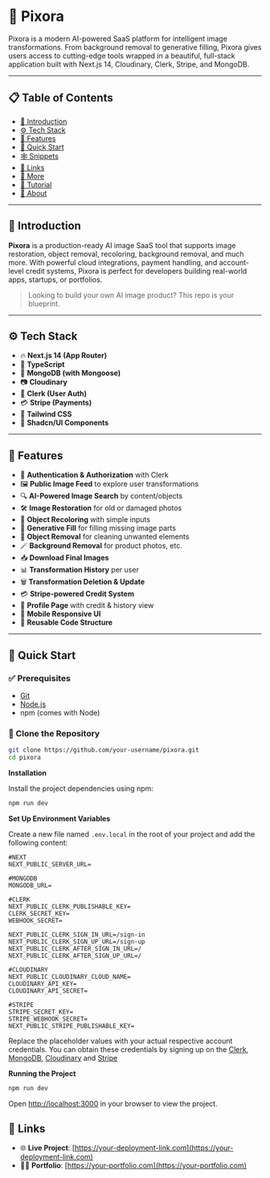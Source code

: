 # 📸 Pixora

Pixora is a modern AI-powered SaaS platform for intelligent image transformations. From background removal to generative filling, Pixora gives users access to cutting-edge tools wrapped in a beautiful, full-stack application built with Next.js 14, Cloudinary, Clerk, Stripe, and MongoDB.

---

## 📋 Table of Contents

- [🤖 Introduction](#-introduction)
- [⚙️ Tech Stack](#️-tech-stack)
- [🔋 Features](#-features)
- [🤸 Quick Start](#-quick-start)
- [🕸️ Snippets](#-snippets)
- [🔗 Links](#-links)
- [🚀 More](#-more)
- [📢 Tutorial](#-tutorial)
- [🧠 About](#-about)

---

## 🤖 Introduction

**Pixora** is a production-ready AI image SaaS tool that supports image restoration, object removal, recoloring, background removal, and much more. With powerful cloud integrations, payment handling, and account-level credit systems, Pixora is perfect for developers building real-world apps, startups, or portfolios.

> Looking to build your own AI image product? This repo is your blueprint.

---

## ⚙️ Tech Stack

- 🔥 **Next.js 14 (App Router)**
- 🧠 **TypeScript**
- 💽 **MongoDB (with Mongoose)**
- 📷 **Cloudinary**
- 🔐 **Clerk (User Auth)**
- 💳 **Stripe (Payments)**
- 🎨 **Tailwind CSS**
- 🧩 **Shadcn/UI Components**

---

## 🔋 Features

- 🔐 **Authentication & Authorization** with Clerk  
- 🖼️ **Public Image Feed** to explore user transformations  
- 🔍 **AI-Powered Image Search** by content/objects  
- 🛠️ **Image Restoration** for old or damaged photos  
- 🎨 **Object Recoloring** with simple inputs  
- 🧠 **Generative Fill** for filling missing image parts  
- 🧽 **Object Removal** for cleaning unwanted elements  
- 🪄 **Background Removal** for product photos, etc.  
- 📥 **Download Final Images**  
- 📊 **Transformation History** per user  
- 🗑️ **Transformation Deletion & Update**  
- 💳 **Stripe-powered Credit System**  
- 👤 **Profile Page** with credit & history view  
- 📱 **Mobile Responsive UI**  
- 🧱 **Reusable Code Structure**  

---

## 🤸 Quick Start

### ✅ Prerequisites

- [Git](https://git-scm.com/)  
- [Node.js](https://nodejs.org/)  
- npm (comes with Node)

### 🚀 Clone the Repository

```bash
git clone https://github.com/your-username/pixora.git
cd pixora
```
**Installation**

Install the project dependencies using npm:

```bash
npm run dev
```

**Set Up Environment Variables**

Create a new file named `.env.local` in the root of your project and add the following content:

```env
#NEXT
NEXT_PUBLIC_SERVER_URL=

#MONGODB
MONGODB_URL=

#CLERK
NEXT_PUBLIC_CLERK_PUBLISHABLE_KEY=
CLERK_SECRET_KEY=
WEBHOOK_SECRET=

NEXT_PUBLIC_CLERK_SIGN_IN_URL=/sign-in
NEXT_PUBLIC_CLERK_SIGN_UP_URL=/sign-up
NEXT_PUBLIC_CLERK_AFTER_SIGN_IN_URL=/
NEXT_PUBLIC_CLERK_AFTER_SIGN_UP_URL=/

#CLOUDINARY
NEXT_PUBLIC_CLOUDINARY_CLOUD_NAME=
CLOUDINARY_API_KEY=
CLOUDINARY_API_SECRET=

#STRIPE
STRIPE_SECRET_KEY=
STRIPE_WEBHOOK_SECRET=
NEXT_PUBLIC_STRIPE_PUBLISHABLE_KEY=
```

Replace the placeholder values with your actual respective account credentials. You can obtain these credentials by signing up on the [Clerk](https://clerk.com/), [MongoDB](https://www.mongodb.com/), [Cloudinary](https://cloudinary.com/) and [Stripe](https://stripe.com)

**Running the Project**

```bash
npm run dev
```

Open [http://localhost:3000](http://localhost:3000) in your browser to view the project.

## 🔗 Links
- 🌐 **Live Project**: [https://your-deployment-link.com](https://your-deployment-link.com)
- 👨‍💻 **Portfolio**: [https://your-portfolio.com](https://your-portfolio.com)
#
